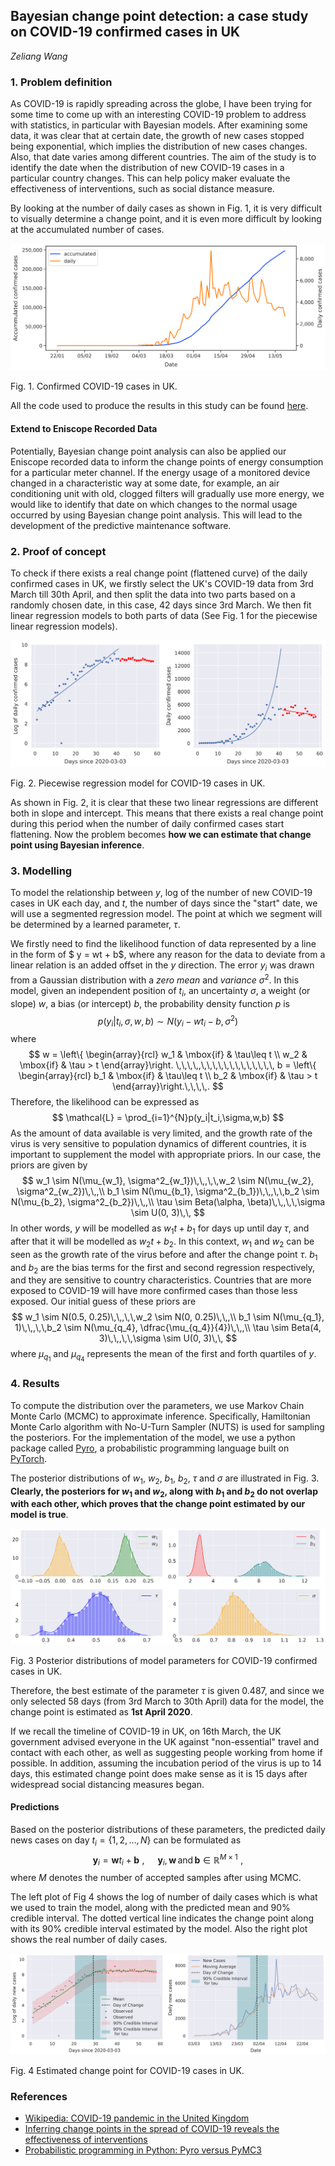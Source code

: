 ## Bayesian change point detection: a case study on COVID-19 confirmed cases in UK

*Zeliang Wang*

### 1. Problem definition

As COVID-19 is rapidly spreading across the globe, I have been trying for some time to come up with an interesting COVID-19 problem to address with statistics, in particular with Bayesian models. After examining some data, it was clear that at certain date, the growth of new cases stopped being exponential, which implies the distribution of new cases changes. Also, that date varies among different countries. The aim of the study is to identify the date when the distribution of new COVID-19 cases in a particular country changes. This can help policy maker evaluate the effectiveness of interventions, such as social distance measure. 

By looking at the number of daily cases as shown in Fig. 1, it is very difficult to visually determine a change point, and it is even more difficult by looking at the accumulated number of cases.  

![](plots/fig1-confirmed-cases-uk.svg)

Fig. 1. Confirmed COVID-19 cases in UK. 

All the code used to produce the results in this study can be found [here](https://github.com/zeliangwang/COVID-19).

#### Extend to Eniscope Recorded Data

Potentially, Bayesian change point analysis can also be applied our Eniscope recorded data to inform the change points of energy consumption for a particular meter channel. If the energy usage of a monitored device changed in a characteristic way at some date, for example, an air conditioning unit with old, clogged filters will gradually use more energy, we would like to identify that date on which changes to the normal usage occurred by using Bayesian change point analysis. This will lead to the development of the predictive maintenance software. 



### 2. Proof of concept

To check if there exists a real change point (flattened curve) of the daily confirmed cases in UK, we firstly select the UK's COVID-19 data from 3rd March till 30th April, and then split the data into two parts based on a randomly chosen date, in this case, 42 days since 3rd March. We then fit linear regression models to both parts of data (See Fig. 1 for the piecewise linear regression models).

![piecewise-lg-uk](plots/fig2-piecewise-lg-uk.svg)

Fig. 2.  Piecewise regression model for COVID-19 cases in UK.

As shown in Fig. 2, it is clear that these two linear regressions are different both in slope and intercept. This means that there exists a real change point during this period when the number of daily confirmed cases start flattening. Now the problem becomes **how we can estimate that change point using Bayesian inference**.

### 3. Modelling

To model the relationship between $y$, log of the number of new COVID-19 cases in UK each day, and $t$, the number of days since the "start" date, we will use a segmented regression model. The point at which we segment will be determined by a learned parameter, $\tau$. 

We firstly need to find the likelihood function of data represented by a line in the form of $ y = wt + b$, where any reason for the data to deviate from a linear relation is an added offset in the $y$ direction. The error $y_i$ was drawn from a Gaussian distribution with a *zero mean* and *variance* $\sigma^2$. In this model, given an independent position of $t_i$, an uncertainty $\sigma$, a weight (or slope) $w$, a bias (or intercept) $b$, the probability density function $p$ is 
$$
p(y_i|t_i,\sigma,w,b) \sim N(y_i-wt_i-b,\,\sigma^2)
$$
where
$$
w = \left\{ \begin{array}{rcl}
w_1 & \mbox{if}
& \tau\leq t \\ w_2 & \mbox{if} & \tau > t
\end{array}\right.
\,\,\,\,,\,\,\,\,\,\,\,\,\,\,\,\,\,
b = \left\{ \begin{array}{rcl}
b_1 & \mbox{if}
& \tau\leq t \\ b_2 & \mbox{if} & \tau > t
\end{array}\right.\,\,\,\,.
$$
Therefore, the likelihood can be expressed as
$$
\mathcal{L} = \prod_{i=1}^{N}p(y_i|t_i,\sigma,w,b)
$$
As the amount of data available is very limited, and the growth rate of the virus is very sensitive to population dynamics of different countries, it is important to supplement the model with appropriate priors. In our case, the priors are given by 
$$
w_1 \sim N(\mu_{w_1}, \sigma^2_{w_1})\,\,,\,\,w_2 \sim N(\mu_{w_2}, \sigma^2_{w_2})\,\,,\\
b_1 \sim N(\mu_{b_1}, \sigma^2_{b_1})\,\,,\,\,b_2 \sim N(\mu_{b_2}, \sigma^2_{b_2})\,\,,\\
\tau \sim Beta(\alpha, \beta)\,\,,\,\,\sigma \sim U(0, 3)\,\,
$$
In other words, $y$ will be modelled as $w_1t + b_1$ for days up until day $\tau$, and after that it will be modelled as $w_2t+b_2$. In this context, $w_1$ and $w_2$ can be seen as the growth rate of the virus before and after the change point $\tau$. $b_1$ and $b_2$ are the bias terms for the first and second regression respectively, and they are sensitive to country characteristics. Countries that are more exposed to COVID-19 will have more confirmed cases than those less exposed. Our initial guess of these priors are
$$
w_1 \sim N(0.5, 0.25)\,\,,\,\,w_2 \sim N(0, 0.25)\,\,,\\
b_1 \sim N(\mu_{q_1}, 1)\,\,,\,\,b_2 \sim N(\mu_{q_4}, \dfrac{\mu_{q_4}}{4})\,\,,\\
\tau \sim Beta(4, 3)\,\,,\,\,\sigma \sim U(0, 3)\,\,
$$
where $\mu_{q_1}$ and $\mu_{q_4}$ represents the mean of the first and forth quartiles of $y$. 

### 4. Results

To compute the distribution over the parameters, we use Markov Chain Monte Carlo (MCMC) to approximate inference. Specifically, Hamiltonian Monte Carlo algorithm with No-U-Turn Sampler (NUTS) is used for sampling the posteriors. For the implementation of the model, we use a python package called [Pyro](https://pyro.ai/), a probabilistic programming language built on [PyTorch](https://pytorch.org/). 

The posterior distributions of $w_1$, $w_2$, $b_1$, $b_2$, $\tau$ and $\sigma$ are illustrated in Fig. 3. **Clearly, the posteriors for $w_1$ and $w_2$, along with $b_1$ and $b_2$ do not overlap with each other, which proves that the change point estimated by our model is true**.

![posterior-dist-uk](plots/fig3-posterior-dist-uk.svg)

Fig. 3 Posterior distributions of model parameters for COVID-19 confirmed cases in UK.

Therefore, the best estimate of the parameter $\tau$ is given $0.487$, and since we only selected $58$ days (from 3rd March to 30th April) data for the model, the change point is estimated as **1st April 2020**. 

If we recall the timeline of COVID-19 in UK, on 16th March, the UK government advised everyone in the UK against "non-essential" travel and contact with each other, as well as suggesting people working from home if possible. In addition, assuming the incubation period of the virus is up to 14 days, this estimated change point does make sense as it is 15 days after widespread social distancing measures began.

#### Predictions

Based on the posterior distributions of these parameters, the predicted daily news cases on day $t_i = \{1,2,\dots,N\}$ can be formulated as 
$$
\mathbf{y}_i = \mathbf{w}t_i + \mathbf{b}\,\,,\,\,\,\,\,\,\,\,\, \mathbf{y}_i, \mathbf{w}\, \mathrm{and}\,\mathbf{b}\in \mathbb{R}^{M\times1}\,\,,
$$
where $M$ denotes the number of accepted samples after using MCMC. 

The left plot of Fig 4 shows the log of number of daily cases which is what we used to train the model, along with the predicted mean and $90\%$ credible interval. The dotted vertical line indicates the change point along with its $90\%$ credible interval estimated by the model. Also the right plot shows the real number of daily cases. 

![change-point-uk](plots/fig4-change-point-uk.svg)

Fig. 4 Estimated change point for COVID-19 cases in UK.

### References

* [Wikipedia: COVID-19 pandemic in the United Kingdom](https://en.wikipedia.org/wiki/COVID-19_pandemic_in_the_United_Kingdom)
* [Inferring change points in the spread of COVID-19 reveals the effectiveness of interventions](https://science.sciencemag.org/content/early/2020/05/14/science.abb9789)
* [Probabilistic programming in Python: Pyro versus PyMC3](https://tomasfiers.net/posts/probabilistic-python/)